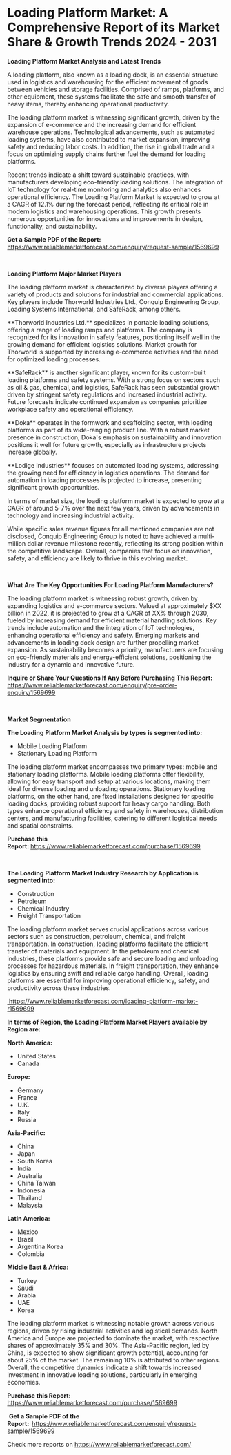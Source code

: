 <p><h1>Loading Platform Market: A Comprehensive Report of its Market Share & Growth Trends 2024 - 2031</h1></p><p><strong>Loading Platform Market Analysis and Latest Trends</strong></p>
<p><p>A loading platform, also known as a loading dock, is an essential structure used in logistics and warehousing for the efficient movement of goods between vehicles and storage facilities. Comprised of ramps, platforms, and other equipment, these systems facilitate the safe and smooth transfer of heavy items, thereby enhancing operational productivity. </p><p>The loading platform market is witnessing significant growth, driven by the expansion of e-commerce and the increasing demand for efficient warehouse operations. Technological advancements, such as automated loading systems, have also contributed to market expansion, improving safety and reducing labor costs. In addition, the rise in global trade and a focus on optimizing supply chains further fuel the demand for loading platforms.</p><p>Recent trends indicate a shift toward sustainable practices, with manufacturers developing eco-friendly loading solutions. The integration of IoT technology for real-time monitoring and analytics also enhances operational efficiency. The Loading Platform Market is expected to grow at a CAGR of 12.1% during the forecast period, reflecting its critical role in modern logistics and warehousing operations. This growth presents numerous opportunities for innovations and improvements in design, functionality, and sustainability.</p></p>
<p><strong>Get a Sample PDF of the Report:&nbsp;</strong> <a href="https://www.reliablemarketforecast.com/enquiry/request-sample/1569699?utm_campaign=1890&utm_medium=2&utm_source=Github&utm_content=ia&utm_term=29122024&utm_id=loading-platform">https://www.reliablemarketforecast.com/enquiry/request-sample/1569699</a></p>
<p>&nbsp;</p>
<p><strong>Loading Platform Major Market Players</strong></p>
<p><p>The loading platform market is characterized by diverse players offering a variety of products and solutions for industrial and commercial applications. Key players include Thorworld Industries Ltd., Conquip Engineering Group, Loading Systems International, and SafeRack, among others.</p><p>**Thorworld Industries Ltd.** specializes in portable loading solutions, offering a range of loading ramps and platforms. The company is recognized for its innovation in safety features, positioning itself well in the growing demand for efficient logistics solutions. Market growth for Thorworld is supported by increasing e-commerce activities and the need for optimized loading processes.</p><p>**SafeRack** is another significant player, known for its custom-built loading platforms and safety systems. With a strong focus on sectors such as oil & gas, chemical, and logistics, SafeRack has seen substantial growth driven by stringent safety regulations and increased industrial activity. Future forecasts indicate continued expansion as companies prioritize workplace safety and operational efficiency.</p><p>**Doka** operates in the formwork and scaffolding sector, with loading platforms as part of its wide-ranging product line. With a robust market presence in construction, Doka's emphasis on sustainability and innovation positions it well for future growth, especially as infrastructure projects increase globally.</p><p>**Lodige Industries** focuses on automated loading systems, addressing the growing need for efficiency in logistics operations. The demand for automation in loading processes is projected to increase, presenting significant growth opportunities.</p><p>In terms of market size, the loading platform market is expected to grow at a CAGR of around 5-7% over the next few years, driven by advancements in technology and increasing industrial activity.</p><p>While specific sales revenue figures for all mentioned companies are not disclosed, Conquip Engineering Group is noted to have achieved a multi-million dollar revenue milestone recently, reflecting its strong position within the competitive landscape. Overall, companies that focus on innovation, safety, and efficiency are likely to thrive in this evolving market.</p></p>
<p>&nbsp;</p>
<p><strong>What Are The Key Opportunities For Loading Platform Manufacturers?</strong></p>
<p><p>The loading platform market is witnessing robust growth, driven by expanding logistics and e-commerce sectors. Valued at approximately $XX billion in 2022, it is projected to grow at a CAGR of XX% through 2030, fueled by increasing demand for efficient material handling solutions. Key trends include automation and the integration of IoT technologies, enhancing operational efficiency and safety. Emerging markets and advancements in loading dock design are further propelling market expansion. As sustainability becomes a priority, manufacturers are focusing on eco-friendly materials and energy-efficient solutions, positioning the industry for a dynamic and innovative future. </p></p>
<p><strong>Inquire or Share Your Questions If Any Before Purchasing This Report:</strong> <a href="https://www.reliablemarketforecast.com/enquiry/pre-order-enquiry/1569699?utm_campaign=1890&utm_medium=2&utm_source=Github&utm_content=ia&utm_term=29122024&utm_id=loading-platform">https://www.reliablemarketforecast.com/enquiry/pre-order-enquiry/1569699</a></p>
<p>&nbsp;</p>
<p><strong>Market Segmentation</strong></p>
<p><strong>The Loading Platform Market Analysis by types is segmented into:</strong></p>
<p><ul><li>Mobile Loading Platform</li><li>Stationary Loading Platform</li></ul></p>
<p><p>The loading platform market encompasses two primary types: mobile and stationary loading platforms. Mobile loading platforms offer flexibility, allowing for easy transport and setup at various locations, making them ideal for diverse loading and unloading operations. Stationary loading platforms, on the other hand, are fixed installations designed for specific loading docks, providing robust support for heavy cargo handling. Both types enhance operational efficiency and safety in warehouses, distribution centers, and manufacturing facilities, catering to different logistical needs and spatial constraints.</p></p>
<p><strong>Purchase this Report:&nbsp;</strong><a href="https://www.reliablemarketforecast.com/purchase/1569699?utm_campaign=1890&utm_medium=2&utm_source=Github&utm_content=ia&utm_term=29122024&utm_id=loading-platform">https://www.reliablemarketforecast.com/purchase/1569699</a></p>
<p>&nbsp;</p>
<p><strong>The Loading Platform Market Industry Research by Application is segmented into:</strong></p>
<p><ul><li>Construction</li><li>Petroleum</li><li>Chemical Industry</li><li>Freight Transportation</li></ul></p>
<p><p>The loading platform market serves crucial applications across various sectors such as construction, petroleum, chemical, and freight transportation. In construction, loading platforms facilitate the efficient transfer of materials and equipment. In the petroleum and chemical industries, these platforms provide safe and secure loading and unloading processes for hazardous materials. In freight transportation, they enhance logistics by ensuring swift and reliable cargo handling. Overall, loading platforms are essential for improving operational efficiency, safety, and productivity across these industries.</p></p>
<p><a href="https://www.reliablemarketforecast.com/loading-platform-market-r1569699?utm_campaign=1890&utm_medium=2&utm_source=Github&utm_content=ia&utm_term=29122024&utm_id=loading-platform">&nbsp;https://www.reliablemarketforecast.com/loading-platform-market-r1569699</a></p>
<p><strong>In terms of Region, the Loading Platform Market Players available by Region are:</strong></p>
<p>
    <p> <strong> North America: </strong>
        <ul>
            <li>United States</li>
            <li>Canada</li>
        </ul>
        </p> 
    <p> <strong> Europe: </strong>
        <ul>
            <li>Germany</li>
            <li>France</li>
            <li>U.K.</li>
            <li>Italy</li>
            <li>Russia</li>
        </ul>
        </p> 
    <p> <strong> Asia-Pacific: </strong>
        <ul>
            <li>China</li>
            <li>Japan</li>
            <li>South Korea</li>
            <li>India</li>
            <li>Australia</li>
            <li>China Taiwan</li>
            <li>Indonesia</li>
            <li>Thailand</li>
            <li>Malaysia</li>
        </ul>
        </p> 
    <p> <strong> Latin America: </strong>
        <ul>
            <li>Mexico</li>
            <li>Brazil</li>
            <li>Argentina Korea</li>
            <li>Colombia</li>
        </ul>
        </p> 
    <p> <strong> Middle East & Africa: </strong>
        <ul>
            <li>Turkey</li>
            <li>Saudi</li>
            <li>Arabia</li>
            <li>UAE</li>
            <li>Korea</li>
        </ul>
    </p>
    </p>
<p><p>The loading platform market is witnessing notable growth across various regions, driven by rising industrial activities and logistical demands. North America and Europe are projected to dominate the market, with respective shares of approximately 35% and 30%. The Asia-Pacific region, led by China, is expected to show significant growth potential, accounting for about 25% of the market. The remaining 10% is attributed to other regions. Overall, the competitive dynamics indicate a shift towards increased investment in innovative loading solutions, particularly in emerging economies.</p></p>
<p><strong>Purchase this Report: </strong><a href="https://www.reliablemarketforecast.com/purchase/1569699?utm_campaign=1890&utm_medium=2&utm_source=Github&utm_content=ia&utm_term=29122024&utm_id=loading-platform">https://www.reliablemarketforecast.com/purchase/1569699</a></p>
<p>&nbsp;<strong>Get a Sample PDF of the Report:&nbsp;&nbsp;</strong><a href="https://www.reliablemarketforecast.com/enquiry/request-sample/1569699?utm_campaign=1890&utm_medium=2&utm_source=Github&utm_content=ia&utm_term=29122024&utm_id=loading-platform">https://www.reliablemarketforecast.com/enquiry/request-sample/1569699</a></p>
<p><strong></strong></p>
<p>Check more reports on <a href="https://www.reliablemarketforecast.com/?utm_campaign=1890&utm_medium=2&utm_source=Github&utm_content=ia&utm_term=29122024&utm_id=loading-platform">https://www.reliablemarketforecast.com/</a></p>
